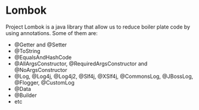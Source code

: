 # Lombok

Project Lombok is a java library that allow us to reduce boiler plate code by using annotations.
Some of them are:
- @Getter and @Setter
- @ToString
- @EqualsAndHashCode
- @AllArgsConstructor, @RequiredArgsConstructor and @NoArgsConstructor
- @Log, @Log4j, @Log4j2, @Slf4j, @XSlf4j, @CommonsLog, @JBossLog, @Flogger, @CustomLog
- @Data
- @Builder
- etc